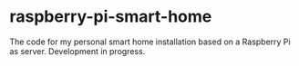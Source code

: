 # raspberry-pi-smart-home
The code for my personal smart home installation based on a Raspberry Pi as server. Development in progress.
